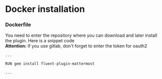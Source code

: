 # Docker installation

### Dockerfile

You need to enter the repository where you can download and later install the plugin. Here is a snippet code  
**Attention:** If you use gitlab, don't forget to enter the token for oauth2

```docker
...

RUN gem install fluent-plugin-mattermost

...
```